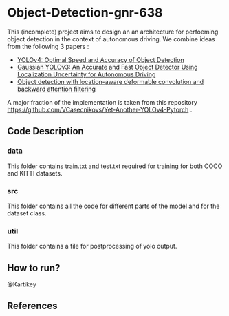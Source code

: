 # Object-Detection-gnr-638

This (incomplete) project aims to design an an architecture for perfoeming object detection in the context of autonomous driving. We combine ideas from the following 3 papers :
* [YOLOv4: Optimal Speed and Accuracy of Object Detection](https://arxiv.org/pdf/2004.10934)
* [Gaussian YOLOv3: An Accurate and Fast Object Detector Using Localization Uncertainty for Autonomous Driving](https://arxiv.org/pdf/1904.04620)
* [Object detection with location-aware deformable convolution and backward attention filtering](https://openaccess.thecvf.com/content_CVPR_2019/papers/Zhang_Object_Detection_With_Location-Aware_Deformable_Convolution_and_Backward_Attention_Filtering_CVPR_2019_paper.pdf)

A major fraction of the implementation is taken from this repository https://github.com/VCasecnikovs/Yet-Another-YOLOv4-Pytorch .

## Code Description 

### data

This folder contains train.txt and test.txt required for training for both COCO and KITTI datasets.

### src

This folder contains all the code for different parts of the model and for the dataset class.

### util

This folder contains a file for postprocessing of yolo output.

## How to run?

@Kartikey 

## References 

 